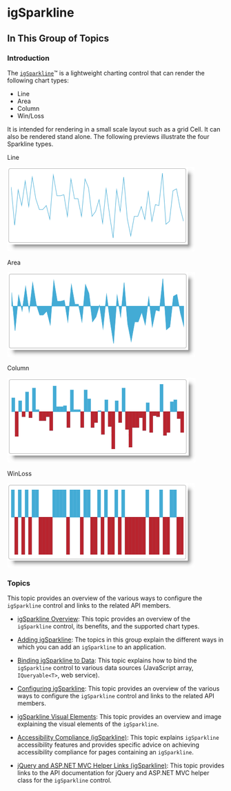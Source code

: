 ﻿<!--
|metadata|
{
    "fileName": "igsparkline-landing",
    "controlName": "igSparkline",
    "tags": ["Charting","Data Presentation"]
}
|metadata|
-->

# igSparkline

## In This Group of Topics
### Introduction

The [`igSparkline`](%%jQueryApiUrl%%/ui.igSparkline.html)™ is a lightweight charting control that can render the following chart types:

-   Line
-   Area
-   Column
-   Win/Loss

It is intended for rendering in a small scale layout such as a grid Cell. It can also be rendered stand alone. The following previews illustrate the four Sparkline types.

Line

 ![](images/igSparkline_%28landing%29_1.png)                                  


Area

 ![](images/igSparkline_%28landing%29_2.png)                                  



Column

 ![](images/igSparkline_%28landing%29_3.png)                                  


WinLoss

 ![](images/igSparkline_%28landing%29_4.png)                                  



### Topics

This topic provides an overview of the various ways to configure the `igSparkline` control and links to the related API members.

- [igSparkline Overview](igSparkline-Overview.html): This topic provides an overview of the `igSparkline` control, its benefits, and the supported chart types.

- [Adding igSparkline](igSparkline-Adding-igSparkline.html): The topics in this group explain the different ways in which you can add an `igSparkline` to an application.

- [Binding igSparkline to Data](igSparkline-Binding-to-Data.html): This topic explains how to bind the `igSparkline` control to various data sources (JavaScript array, `IQueryable<T>`, web service).

- [Configuring igSparkline](igSparkline-Configuring.html): This topic provides an overview of the various ways to configure the `igSparkline` control and links to the related API members.

- [igSparkline Visual Elements](igSparkline-Visual-Elements.html): This topic provides an overview and image explaining the visual elements of the `igSparkline`.

- [Accessibility Compliance (igSparkline)](igSparkline-Accessibility-Compliance.html): This topic explains `igSparkline` accessibility features and provides specific advice on achieving accessibility compliance for pages containing an `igSparkline`.

- [jQuery and ASP.NET MVC Helper Links (igSparkline)](igSparkline-jQuery-and-ASPNET-MVC-API.html): This topic provides links to the API documentation for jQuery and ASP.NET MVC helper class for the `igSparkline` control.





 

 


